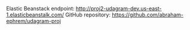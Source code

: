 Elastic Beanstack endpoint:
http://proj2-udagram-dev.us-east-1.elasticbeanstalk.com/
GitHub repository:
https://github.com/abraham-ephrem/udagram-proj
